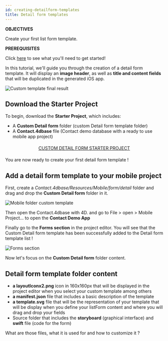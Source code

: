 ```yaml
---
id: creating-detailform-templates
title: Detail form templates
---
```


<div class = "objectives"> 

**OBJECTIVES**

Create your first list form template.</div> <div class = "prerequisites"> 

**PREREQUISITES**

Click [here](prerequisites.html) to see what you'll need to get started!</div> 

In this tutorial, we'll guide you through the creation of a detail form template. It will display an **image header**, as well as **title and content fields** that will be duplicated in the generated iOS app.

![Custom template final result](assets/en/custom-detailform/custom-template-final-result.png)

## Download the Starter Project

To begin, download the **Starter Project**, which includes:

* A **Custom Detail form** folder (custom Detail form template folder)
* A **Contact.4dbase** file (Contact demo database with a ready to use mobile app project)

<div style="text-align: center; margin-top: 20px; margin-bottom: 20px">
  <p>
    

<a class="button"
href="https://github.com/4d-for-ios/tutorial-CustomDetailForm/archive/d6e32c547604bd32f56528b02310d083a844ffcc.zip">CUSTOM DETAIL FORM STARTER PROJECT</a>

  </p>
</div>

You are now ready to create your first detail form template !

## Add a detail form template to your mobile project

First, create a *Contact.4dbase/Resources/Mobile/form/detail* folder and drag and drop the **Custom Detail form** folder in it.

![Mobile folder custom template](assets/en/custom-detailform/mobile-folder-custom-template.png)

Then open the Contact.4dbase with 4D. and go to File > open > Mobile Project... to open the **Contact Demo App**

Finally go to the **Forms section** in the project editor. You will see that the Custom Detail form template has been successfully added to the Detail form template list !

![Forms section](assets/en/custom-detailform/custom-detailform-template.png)

Now let's focus on the **Custom Detail form** folder content.

## Detail form template folder content

* **a layoutIconx2.png** icon in 160x160px that will be displayed in the project editor when you select your custom template among others
* **a manifest.json** file that includes a basic description of the template
* **a template.svg** file that will be the representation of your template that will be display when you define your listForm content and where you will drag and drop your fields
* Source folder that includes the **storyboard** (graphical interface) and **swift** file (code for the form)

What are those files, what it is used for and how to customize it ?